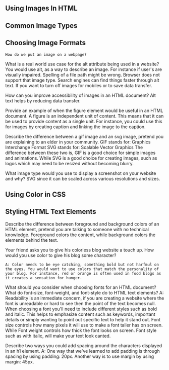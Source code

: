 ## Using Images In HTML

## Common Image Types

## Choosing Image Formats
    
`How do we put an image on a webpage?`







What is a real world use case for the alt attribute being used in a website?
    You would use alt, as a way to describe an image. 
    For instance if user's are visually impaired.
    Spelling of a file path might be wrong.
    Browser does not support that image type.
    Search engines can find things faster through alt text.
    If you want to turn off images for mobiles or to save data transfer.

How can you improve accessibility of images in an HTML document?
    Alt text helps by reducing data transfer.

Provide an example of when the figure element would be useful in an HTML document.
     A figure is an independent unit of content. This means that it can be used to provide content as a single unit. For instance, you could use this for images by creating caption and linking the image to the caption.

Describe the difference between a gif image and an svg image, pretend you are explaining to an elder in your community.
    GIF stands for: Graphics Interchange Format
    SVG stands for: Scalable Vector Graphics
    The difference between these two is, GIF is a good choice for simple images and animations. While SVG is a good choice for creating images, such as logos which may need to be resized without becoming blurry.

What image type would you use to display a screenshot on your website and why?
    SVG since it can be scaled across various resolutions and sizes.

## Using Color in CSS

## Styling HTML Text Elements

Describe the difference between foreground and background colors of an HTML element, pretend you are talking to someone with no technical knowledge.
    Foreground colors the content, while background colors the elements behind the text.

Your friend asks you to give his colorless blog website a touch up. How would you use color to give his blog some character?

    A: Color needs to be eye catching, something bold but not harfmul on the eyes. You would want to use colors that match the personality of your blog. For instance, red or orange is often used in food blogs as it creates a sensation for hunger. 

What should you consider when choosing fonts for an HTML document?
What do font-size, font-weight, and font-style do to HTML text elements?
    A: Readability is an immediate concern, if you are creating a website where the font is unreadable or hard to see then the point of the text becomes null. When choosing a font you'll need to include different styles such as bold and italic. This helps to emphasize content such as keywords, important details or simply wanting to point out specific text to help it stand out. Font size controls how many pixels it will use to make a font taller has on screen. While Font weight controls how thick the font looks on screen. Font style such as with italic, will make your text look canted.

Describe two ways you could add spacing around the characters displayed in an h1 element.
    A: One way that we've learned to add padding is through spacing by using padding: 20px. 
    Another way is to use margin by using margin: 45px. 